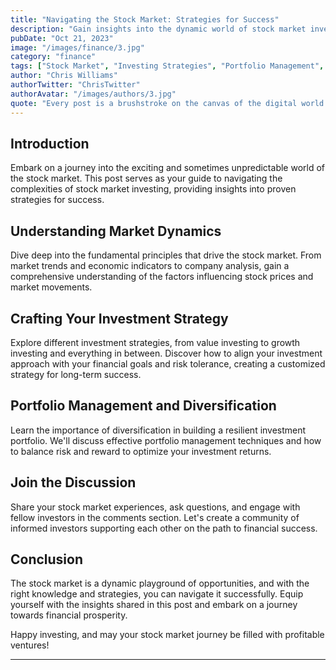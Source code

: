 ```yaml
---
title: "Navigating the Stock Market: Strategies for Success"
description: "Gain insights into the dynamic world of stock market investing, exploring strategies to make informed decisions and build a robust investment portfolio."
pubDate: "Oct 21, 2023"
image: "/images/finance/3.jpg"
category: "finance"
tags: ["Stock Market", "Investing Strategies", "Portfolio Management", "Market Trends"]
author: "Chris Williams"
authorTwitter: "ChrisTwitter"
authorAvatar: "/images/authors/3.jpg"
quote: "Every post is a brushstroke on the canvas of the digital world."
---
```


## Introduction

Embark on a journey into the exciting and sometimes unpredictable world of the stock market. This post serves as your guide to navigating the complexities of stock market investing, providing insights into proven strategies for success.

## Understanding Market Dynamics

Dive deep into the fundamental principles that drive the stock market. From market trends and economic indicators to company analysis, gain a comprehensive understanding of the factors influencing stock prices and market movements.

## Crafting Your Investment Strategy

Explore different investment strategies, from value investing to growth investing and everything in between. Discover how to align your investment approach with your financial goals and risk tolerance, creating a customized strategy for long-term success.

## Portfolio Management and Diversification

Learn the importance of diversification in building a resilient investment portfolio. We'll discuss effective portfolio management techniques and how to balance risk and reward to optimize your investment returns.

## Join the Discussion

Share your stock market experiences, ask questions, and engage with fellow investors in the comments section. Let's create a community of informed investors supporting each other on the path to financial success.

## Conclusion

The stock market is a dynamic playground of opportunities, and with the right knowledge and strategies, you can navigate it successfully. Equip yourself with the insights shared in this post and embark on a journey towards financial prosperity.

Happy investing, and may your stock market journey be filled with profitable ventures!

---
